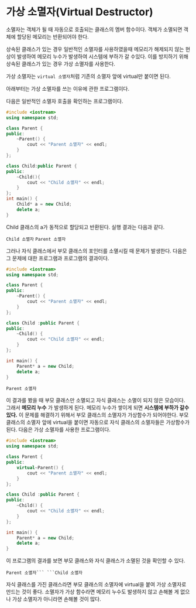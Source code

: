  # 가상 소멸자(Virtual Destructor)
 
 소멸자는 객체가 될 때 자동으로 호출되는 클래스의 멤버 함수이다. 객체가 소멸되면 객체에 할당된 메모리는 반환되어야 한다.
 
상속된 클래스가 있는 경우 일반적인 소멸자를 사용하였을때 메모리가 해제되지 않는 현상이 발생하여 메모리 누수가 발생하여 시스템에 부하가 갈 수있다. 
이를 방지하기 위해 상속된 클래스가 있는 경우 가상 소멸자를 사용한다.

가상 소멸자는 ``virtual 소멸자``처럼 기존의 소멸자 앞에 virtual만 붙이면 된다.

 아래부터는 가상 소멸자를 쓰는 이유에 관한 프로그램이다.

다음은 일반적인 소멸자 호출을 확인하는 프로그램이다.

```cpp
#include <iostream>
using namespace std;

class Parent {
public:
	~Parent() {
		cout << "Parent 소멸자" << endl;
	}
};

class Child:public Parent {
public:
	~Child(){
		cout << "Child 소멸자" << endl;
	}
};
int main() {
	Child* a = new Child;
	delete a;
}
```
Child 클래스의 a가 동적으로 할당되고 반환된다. 실행 결과는 다음과 같다.

```Child 소멸자```
```Parent 소멸자 ```

그러나 자식 클래스에서 부모 클래스의 포인터를 소멸시킬 때 문제가 발생한다.
다음은 그 문제에 대한 프로그램과 프로그램의 결과이다.

```cpp 
#include <iostream>
using namespace std;

class Parent {
public:
	~Parent() {
		cout << "Parent 소멸자" << endl;
	}
};

class Child :public Parent {
public:
	~Child() {
		cout << "Child 소멸자" << endl;
	}
};

int main() {
	Parent* a = new Child;
	delete a;
}
```

``` Parent 소멸자 ```

이 결과를 봤을 때 부모 클래스만 소멸되고 자식 클래스는 소멸이 되지 않은 모습이다. 그래서 **메모리 누수** 가 발생하게 된다. 메모리 누수가 쌓이게 되면 **시스템에 부하가 갈수 있다.** 이 문제를 해결하기 위해서 부모 클래스의 소멸자가 가상함수가 되어야한다. 부모 클래스의 소멸자 앞에 virtual을 붙이면 자동으로 자식 클래스의 소멸자들은 가상함수가 된다.
다음은 가상 소멸자를 사용한 프로그램이다.

```cpp 
#include <iostream>
using namespace std;

class Parent {
public:
	virtual~Parent() {
		cout << "Parent 소멸자" << endl;
	}
};

class Child :public Parent {
public:
	~Child() {
		cout << "Child 소멸자" << endl;
	}
};

int main() {
	Parent* a = new Child;
	delete a;
}
```
이 프로그램의 결과를 보면 부모 클래스와 자식 클래스가 소멸된 것을 확인할 수 있다.

`` Parent 소멸자```
```Child 소멸자 ``

자식 클래스를 가진 클래스라면 부모 클래스의 소멸자에 virtual을 붙여 가상 소멸자로 만드는 것이 좋다. 소멸자가 가상 함수라면 메모리 누수도 발생하지 않고 손해볼 게 없으나 가상 소멸자가 아니라면 손해볼 것이 많다.  
